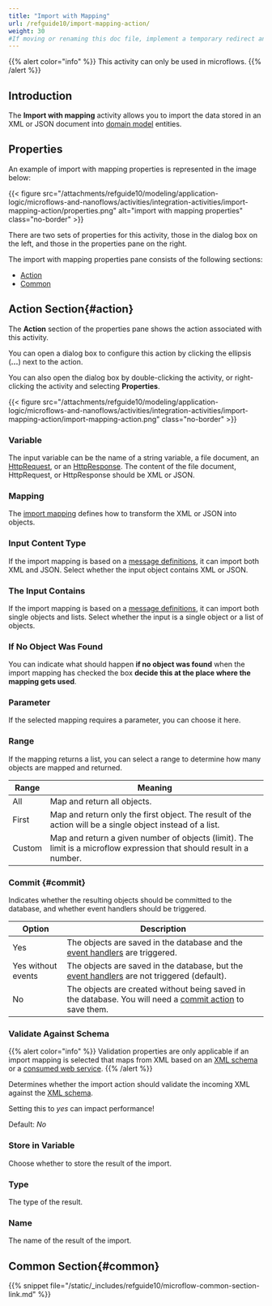 ```yaml
---
title: "Import with Mapping"
url: /refguide10/import-mapping-action/
weight: 30
#If moving or renaming this doc file, implement a temporary redirect and let the respective team know they should update the URL in the product. See Mapping to Products for more details.
---
```


{{% alert color="info" %}}
This activity can only be used in microflows.
{{% /alert %}}

## Introduction

The **Import with mapping** activity allows you to import the data stored in an XML or JSON document into [domain model](/refguide10/domain-model/) entities.

## Properties

An example of import with mapping properties is represented in the image below:

{{< figure src="/attachments/refguide10/modeling/application-logic/microflows-and-nanoflows/activities/integration-activities/import-mapping-action/properties.png" alt="import with mapping properties" class="no-border" >}}

There are two sets of properties for this activity, those in the dialog box on the left, and those in the properties pane on the right.

The import with mapping properties pane consists of the following sections:

* [Action](#action)
* [Common](#common)

## Action Section{#action}

The **Action** section of the properties pane shows the action associated with this activity.

You can open a dialog box to configure this action by clicking the ellipsis (**…**) next to the action.

You can also open the dialog box by double-clicking the activity, or right-clicking the activity and selecting **Properties**.

{{< figure src="/attachments/refguide10/modeling/application-logic/microflows-and-nanoflows/activities/integration-activities/import-mapping-action/import-mapping-action.png" class="no-border" >}}

### Variable

The input variable can be the name of a string variable, a file document, an [HttpRequest](/refguide10/http-request-and-response-entities/#http-request), or an [HttpResponse](/refguide10/http-request-and-response-entities/#http-response). The content of the file document, HttpRequest, or HttpResponse should be XML or JSON.

### Mapping

The [import mapping](/refguide10/import-mappings/) defines how to transform the XML or JSON into objects.

### Input Content Type

If the import mapping is based on a [message definitions](/refguide10/message-definitions/), it can import both XML and JSON. Select whether the input object contains XML or JSON.

### The Input Contains

If the import mapping is based on a [message definitions](/refguide10/message-definitions/), it can import both single objects and lists. Select whether the input is a single object or a list of objects.

### If No Object Was Found

You can indicate what should happen **if no object was found** when the import mapping has checked the box **decide this at the place where the mapping gets used**.

### Parameter

If the selected mapping requires a parameter, you can choose it here.

### Range

If the mapping returns a list, you can select a range to determine how many objects are mapped and returned.

| Range | Meaning |
| --- | --- |
| All | Map and return all objects. |
| First | Map and return only the first object. The result of the action will be a single object instead of a list. |
| Custom | Map and return a given number of objects (limit). The limit is a microflow expression that should result in a number. |

### Commit {#commit}

Indicates whether the resulting objects should be committed to the database, and whether event handlers should be triggered.

| Option | Description |
| --- | --- |
| Yes | The objects are saved in the database and the [event handlers](/refguide10/event-handlers/) are triggered. |
| Yes without events | The objects are saved in the database, but the [event handlers](/refguide10/event-handlers/) are not triggered (default). |
| No | The objects are created without being saved in the database. You will need a [commit action](/refguide10/committing-objects/) to save them. |

### Validate Against Schema

{{% alert color="info" %}}
Validation properties are only applicable if an import mapping is selected that maps from XML based on an [XML schema](/refguide10/xml-schemas/) or a [consumed web service](/refguide10/consumed-web-service/).
{{% /alert %}}

Determines whether the import action should validate the incoming XML against the [XML schema](/refguide10/xml-schemas/).

Setting this to *yes* can impact performance!

Default: *No*

### Store in Variable

Choose whether to store the result of the import.

### Type

The type of the result.

### Name

The name of the result of the import.

## Common Section{#common}

{{% snippet file="/static/_includes/refguide10/microflow-common-section-link.md" %}}
